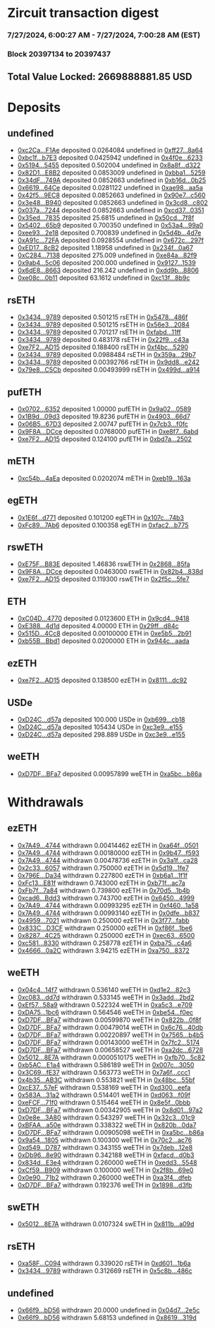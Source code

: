 # Zircuit transaction digest
### 7/27/2024, 6:00:27 AM - 7/27/2024, 7:00:28 AM (EST)
### Block 20397134 to 20397437

## Total Value Locked: 2669888881.85 USD

# Deposits
## undefined
- [0xc2Ca...F1Ae](https://etherscan.io/address/0xc2Ca3926bc1380bfd8b02Cf00C51f2E3dc96F1Ae) deposited 0.0264084 undefined in [0xff27...8a64](https://etherscan.io/tx/0xc2Ca3926bc1380bfd8b02Cf00C51f2E3dc96F1Ae)
- [0xbc1f...b7E3](https://etherscan.io/address/0xbc1fE228224DB95Db73503207fbd22f5823Cb7E3) deposited 0.0425942 undefined in [0x4f0e...6233](https://etherscan.io/tx/0xbc1fE228224DB95Db73503207fbd22f5823Cb7E3)
- [0x5194...5455](https://etherscan.io/address/0x51944cbd792D2Ef5a98Df97D0664483DBc315455) deposited 0.502004 undefined in [0x8a8f...d322](https://etherscan.io/tx/0x51944cbd792D2Ef5a98Df97D0664483DBc315455)
- [0x82D1...E8B2](https://etherscan.io/address/0x82D1791073BbC08792F8e4f7764d58A1fC6eE8B2) deposited 0.0853009 undefined in [0xbba1...5259](https://etherscan.io/tx/0x82D1791073BbC08792F8e4f7764d58A1fC6eE8B2)
- [0x34dF...749A](https://etherscan.io/address/0x34dFAa828419da08A205C194925c9DD25295749A) deposited 0.0852663 undefined in [0xb16d...0b25](https://etherscan.io/tx/0x34dFAa828419da08A205C194925c9DD25295749A)
- [0x6619...64Ce](https://etherscan.io/address/0x6619A756C443ffB00aB1b7306b89F47218D764Ce) deposited 0.0281122 undefined in [0xae98...aa5a](https://etherscan.io/tx/0x6619A756C443ffB00aB1b7306b89F47218D764Ce)
- [0x42f5...9EC8](https://etherscan.io/address/0x42f56c8Bf4555542258Ef705D808492432B09EC8) deposited 0.0852663 undefined in [0x90e7...c560](https://etherscan.io/tx/0x42f56c8Bf4555542258Ef705D808492432B09EC8)
- [0x3e48...B940](https://etherscan.io/address/0x3e4800cAE10F0176760CA70a0ce7792708AFB940) deposited 0.0852663 undefined in [0x3cd8...c802](https://etherscan.io/tx/0x3e4800cAE10F0176760CA70a0ce7792708AFB940)
- [0x037a...7244](https://etherscan.io/address/0x037aBFFe10CBF480C37ae14A78D3468eea697244) deposited 0.0852663 undefined in [0xcd37...0351](https://etherscan.io/tx/0x037aBFFe10CBF480C37ae14A78D3468eea697244)
- [0x35ed...7835](https://etherscan.io/address/0x35edBfA848244361002604B1a9FD6DaAe1727835) deposited 25.6815 undefined in [0x50cd...7f8f](https://etherscan.io/tx/0x35edBfA848244361002604B1a9FD6DaAe1727835)
- [0x5402...65b9](https://etherscan.io/address/0x540237dA7780625c9F1AF04FA2623acA22B065b9) deposited 0.700350 undefined in [0x53a4...99a0](https://etherscan.io/tx/0x540237dA7780625c9F1AF04FA2623acA22B065b9)
- [0xee93...2e18](https://etherscan.io/address/0xee9397B9bb0481b45957c9e71a0508bC453e2e18) deposited 0.700839 undefined in [0x5d4b...4d7e](https://etherscan.io/tx/0xee9397B9bb0481b45957c9e71a0508bC453e2e18)
- [0xA91c...72FA](https://etherscan.io/address/0xA91cdDe476b4E0690BA56033c6A8EE19818572FA) deposited 0.0928554 undefined in [0x672c...297f](https://etherscan.io/tx/0xA91cdDe476b4E0690BA56033c6A8EE19818572FA)
- [0xED17...8cB2](https://etherscan.io/address/0xED17C79fE8742f99fD2b788c92F298830F148cB2) deposited 1.18958 undefined in [0x234f...0a67](https://etherscan.io/tx/0xED17C79fE8742f99fD2b788c92F298830F148cB2)
- [0xC284...7138](https://etherscan.io/address/0xC284e0f620fC7000e3abF4225A120b29b86c7138) deposited 275.009 undefined in [0xe84a...82f9](https://etherscan.io/tx/0xC284e0f620fC7000e3abF4225A120b29b86c7138)
- [0x9ab4...5c06](https://etherscan.io/address/0x9ab4d11dD8c2101D6901249953Cb1CdCb05f5c06) deposited 200.000 undefined in [0x9127...1539](https://etherscan.io/tx/0x9ab4d11dD8c2101D6901249953Cb1CdCb05f5c06)
- [0x6dE8...8663](https://etherscan.io/address/0x6dE84a88FD48877C681b8B18A81dFC69A19D8663) deposited 216.242 undefined in [0xdd9b...8806](https://etherscan.io/tx/0x6dE84a88FD48877C681b8B18A81dFC69A19D8663)
- [0xe08c...0b11](https://etherscan.io/address/0xe08ce4B8632ba163798C5A43Fed9a0D8C3640b11) deposited 63.1612 undefined in [0xc13f...8b9c](https://etherscan.io/tx/0xe08ce4B8632ba163798C5A43Fed9a0D8C3640b11)
## rsETH
- [0x3434...9789](https://etherscan.io/address/0x34349c5569e7B846c3558961552D2202760A9789) deposited 0.501215 rsETH in [0x5478...486f](https://etherscan.io/tx/0x34349c5569e7B846c3558961552D2202760A9789)
- [0x3434...9789](https://etherscan.io/address/0x34349c5569e7B846c3558961552D2202760A9789) deposited 0.501215 rsETH in [0x56e3...2084](https://etherscan.io/tx/0x34349c5569e7B846c3558961552D2202760A9789)
- [0x3434...9789](https://etherscan.io/address/0x34349c5569e7B846c3558961552D2202760A9789) deposited 0.701217 rsETH in [0xfabd...11ff](https://etherscan.io/tx/0x34349c5569e7B846c3558961552D2202760A9789)
- [0x3434...9789](https://etherscan.io/address/0x34349c5569e7B846c3558961552D2202760A9789) deposited 0.483178 rsETH in [0x22f9...c43a](https://etherscan.io/tx/0x34349c5569e7B846c3558961552D2202760A9789)
- [0xe7F2...AD15](https://etherscan.io/address/0xe7F243c8883Ef05D23cea54083eb74c6dC37AD15) deposited 0.188400 rsETH in [0xf4bc...5290](https://etherscan.io/tx/0xe7F243c8883Ef05D23cea54083eb74c6dC37AD15)
- [0x3434...9789](https://etherscan.io/address/0x34349c5569e7B846c3558961552D2202760A9789) deposited 0.0988484 rsETH in [0x359a...29b7](https://etherscan.io/tx/0x34349c5569e7B846c3558961552D2202760A9789)
- [0x3434...9789](https://etherscan.io/address/0x34349c5569e7B846c3558961552D2202760A9789) deposited 0.00392766 rsETH in [0x9dd8...e242](https://etherscan.io/tx/0x34349c5569e7B846c3558961552D2202760A9789)
- [0x79e8...C5Cb](https://etherscan.io/address/0x79e8C06D1B7fF96d537E3dba5587218000c8C5Cb) deposited 0.00493999 rsETH in [0x499d...a914](https://etherscan.io/tx/0x79e8C06D1B7fF96d537E3dba5587218000c8C5Cb)
## pufETH
- [0x0702...6352](https://etherscan.io/address/0x0702be55341DB97EFf583D983e15C7E4A1b36352) deposited 1.00000 pufETH in [0x9a02...0589](https://etherscan.io/tx/0x0702be55341DB97EFf583D983e15C7E4A1b36352)
- [0x1B9d...09d3](https://etherscan.io/address/0x1B9d81e4BE4664FB4021c32c83AC366224C009d3) deposited 19.8236 pufETH in [0x4903...66d7](https://etherscan.io/tx/0x1B9d81e4BE4664FB4021c32c83AC366224C009d3)
- [0x06B5...67D3](https://etherscan.io/address/0x06B58a6711983515181262fd0D943f73FCB767D3) deposited 2.00747 pufETH in [0x7cb3...f0fc](https://etherscan.io/tx/0x06B58a6711983515181262fd0D943f73FCB767D3)
- [0x9F8A...DCce](https://etherscan.io/address/0x9F8Ac3553Aa69A117973DDc2F6ae398df6a6DCce) deposited 0.0768000 pufETH in [0xe8f7...6abd](https://etherscan.io/tx/0x9F8Ac3553Aa69A117973DDc2F6ae398df6a6DCce)
- [0xe7F2...AD15](https://etherscan.io/address/0xe7F243c8883Ef05D23cea54083eb74c6dC37AD15) deposited 0.124100 pufETH in [0xbd7a...2502](https://etherscan.io/tx/0xe7F243c8883Ef05D23cea54083eb74c6dC37AD15)
## mETH
- [0xc54b...4aEa](https://etherscan.io/address/0xc54b97800454ca7FC81a3716a7DB6962A40f4aEa) deposited 0.0202074 mETH in [0xeb19...163a](https://etherscan.io/tx/0xc54b97800454ca7FC81a3716a7DB6962A40f4aEa)
## egETH
- [0x1E6f...d771](https://etherscan.io/address/0x1E6f7515ac99D209E7B1E30339C36a354237d771) deposited 0.101200 egETH in [0x107c...74b3](https://etherscan.io/tx/0x1E6f7515ac99D209E7B1E30339C36a354237d771)
- [0xFc89...7Ab6](https://etherscan.io/address/0xFc895EA43e60FfF4b22D9275bAC9A4A0ad577Ab6) deposited 0.100358 egETH in [0xfac2...b775](https://etherscan.io/tx/0xFc895EA43e60FfF4b22D9275bAC9A4A0ad577Ab6)
## rswETH
- [0xE75F...B83E](https://etherscan.io/address/0xE75FE8BE89d97101d1d84878bb876a1E6B12B83E) deposited 1.46836 rswETH in [0x2868...85fa](https://etherscan.io/tx/0xE75FE8BE89d97101d1d84878bb876a1E6B12B83E)
- [0x9F8A...DCce](https://etherscan.io/address/0x9F8Ac3553Aa69A117973DDc2F6ae398df6a6DCce) deposited 0.0463000 rswETH in [0x82b4...838d](https://etherscan.io/tx/0x9F8Ac3553Aa69A117973DDc2F6ae398df6a6DCce)
- [0xe7F2...AD15](https://etherscan.io/address/0xe7F243c8883Ef05D23cea54083eb74c6dC37AD15) deposited 0.119300 rswETH in [0x2f5c...5fe7](https://etherscan.io/tx/0xe7F243c8883Ef05D23cea54083eb74c6dC37AD15)
## ETH
- [0xC04D...4770](https://etherscan.io/address/0xC04D4aB5C6C2D6407B7F09FA9FF3371513E24770) deposited 0.0123600 ETH in [0x9cd4...9418](https://etherscan.io/tx/0xC04D4aB5C6C2D6407B7F09FA9FF3371513E24770)
- [0xE388...4d1d](https://etherscan.io/address/0xE38837BDB470ceB95a14831715ACB74344b64d1d) deposited 4.00000 ETH in [0x29ff...d84c](https://etherscan.io/tx/0xE38837BDB470ceB95a14831715ACB74344b64d1d)
- [0x515D...4Cc8](https://etherscan.io/address/0x515Db504a41Ee6bbC3aF0bD7aDaD6b5eb8604Cc8) deposited 0.00100000 ETH in [0xe5b5...2b91](https://etherscan.io/tx/0x515Db504a41Ee6bbC3aF0bD7aDaD6b5eb8604Cc8)
- [0xb55B...Bbd1](https://etherscan.io/address/0xb55BCAaC2FeE25a36473C2cd448353Ec9b9DBbd1) deposited 0.0200000 ETH in [0x944c...aada](https://etherscan.io/tx/0xb55BCAaC2FeE25a36473C2cd448353Ec9b9DBbd1)
## ezETH
- [0xe7F2...AD15](https://etherscan.io/address/0xe7F243c8883Ef05D23cea54083eb74c6dC37AD15) deposited 0.138500 ezETH in [0x8111...dc92](https://etherscan.io/tx/0xe7F243c8883Ef05D23cea54083eb74c6dC37AD15)
## USDe
- [0xD24C...d57a](https://etherscan.io/address/0xD24Cfe2d0fa81369ca6291c28ac5426e16B6d57a) deposited 100.000 USDe in [0xb699...cb18](https://etherscan.io/tx/0xD24Cfe2d0fa81369ca6291c28ac5426e16B6d57a)
- [0xD24C...d57a](https://etherscan.io/address/0xD24Cfe2d0fa81369ca6291c28ac5426e16B6d57a) deposited 105434 USDe in [0xc3e9...e155](https://etherscan.io/tx/0xD24Cfe2d0fa81369ca6291c28ac5426e16B6d57a)
- [0xD24C...d57a](https://etherscan.io/address/0xD24Cfe2d0fa81369ca6291c28ac5426e16B6d57a) deposited 298.889 USDe in [0xc3e9...e155](https://etherscan.io/tx/0xD24Cfe2d0fa81369ca6291c28ac5426e16B6d57a)
## weETH
- [0xD7DF...BFa7](https://etherscan.io/address/0xD7DF7E085214743530afF339aFC420c7c720BFa7) deposited 0.00957899 weETH in [0xa5bc...b86a](https://etherscan.io/tx/0xD7DF7E085214743530afF339aFC420c7c720BFa7)
# Withdrawals
## ezETH
- [0x7A49...4744](https://etherscan.io/address/0x7A493Be5c2ce014cD049Bf178a1ac0Db1B434744) withdrawn 0.00414462 ezETH in [0xa64f...0501](https://etherscan.io/tx/0x7A493Be5c2ce014cD049Bf178a1ac0Db1B434744)
- [0x7A49...4744](https://etherscan.io/address/0x7A493Be5c2ce014cD049Bf178a1ac0Db1B434744) withdrawn 0.00180000 ezETH in [0x9b47...f593](https://etherscan.io/tx/0x7A493Be5c2ce014cD049Bf178a1ac0Db1B434744)
- [0x7A49...4744](https://etherscan.io/address/0x7A493Be5c2ce014cD049Bf178a1ac0Db1B434744) withdrawn 0.00478736 ezETH in [0x3a1f...ca28](https://etherscan.io/tx/0x7A493Be5c2ce014cD049Bf178a1ac0Db1B434744)
- [0x2c33...6057](https://etherscan.io/address/0x2c33C1A815C81857cFD1e957F9fF5f32bDbB6057) withdrawn 0.750000 ezETH in [0x5d19...1fe7](https://etherscan.io/tx/0x2c33C1A815C81857cFD1e957F9fF5f32bDbB6057)
- [0x796E...Da34](https://etherscan.io/address/0x796E71115d1360998f6eaFd014B206AB81f6Da34) withdrawn 0.227800 ezETH in [0xb6a1...1f1f](https://etherscan.io/tx/0x796E71115d1360998f6eaFd014B206AB81f6Da34)
- [0xFc13...E81f](https://etherscan.io/address/0xFc134dfbc5Ef45c4f897ed980F45b51d41D1E81f) withdrawn 0.743000 ezETH in [0xb71f...ac7a](https://etherscan.io/tx/0xFc134dfbc5Ef45c4f897ed980F45b51d41D1E81f)
- [0xFb7f...7a84](https://etherscan.io/address/0xFb7f9Bc1CC67Dc905Ea5AB5918EC0b5145177a84) withdrawn 0.739800 ezETH in [0x70d5...1b4b](https://etherscan.io/tx/0xFb7f9Bc1CC67Dc905Ea5AB5918EC0b5145177a84)
- [0xcad6...Bdd3](https://etherscan.io/address/0xcad63e244b8D9b5BAD494856Fe15b6975886Bdd3) withdrawn 0.743700 ezETH in [0x6450...4999](https://etherscan.io/tx/0xcad63e244b8D9b5BAD494856Fe15b6975886Bdd3)
- [0x7A49...4744](https://etherscan.io/address/0x7A493Be5c2ce014cD049Bf178a1ac0Db1B434744) withdrawn 0.00993295 ezETH in [0xf460...1a58](https://etherscan.io/tx/0x7A493Be5c2ce014cD049Bf178a1ac0Db1B434744)
- [0x7A49...4744](https://etherscan.io/address/0x7A493Be5c2ce014cD049Bf178a1ac0Db1B434744) withdrawn 0.00993140 ezETH in [0x0dfe...b837](https://etherscan.io/tx/0x7A493Be5c2ce014cD049Bf178a1ac0Db1B434744)
- [0x4959...7021](https://etherscan.io/address/0x4959e9d7f9A66B41BE6F0b6945a5cBA55C097021) withdrawn 0.250000 ezETH in [0x3f77...fabb](https://etherscan.io/tx/0x4959e9d7f9A66B41BE6F0b6945a5cBA55C097021)
- [0x833C...D3CF](https://etherscan.io/address/0x833C0D647cD46e63b24D0e6269713f443372D3CF) withdrawn 0.250000 ezETH in [0xf86f...1be6](https://etherscan.io/tx/0x833C0D647cD46e63b24D0e6269713f443372D3CF)
- [0x8287...4C25](https://etherscan.io/address/0x8287cAc60a40594138F00749DCfFf26890244C25) withdrawn 0.250000 ezETH in [0xec63...6500](https://etherscan.io/tx/0x8287cAc60a40594138F00749DCfFf26890244C25)
- [0xc581...8330](https://etherscan.io/address/0xc581a5b7C4A4aD9b5Cfd1652D03Ec7aEBD6d8330) withdrawn 0.258778 ezETH in [0xba75...c4a6](https://etherscan.io/tx/0xc581a5b7C4A4aD9b5Cfd1652D03Ec7aEBD6d8330)
- [0x4666...0a2C](https://etherscan.io/address/0x46663405B5DCbD0e1BE154815856F8a7F8260a2C) withdrawn 3.94215 ezETH in [0xa750...8372](https://etherscan.io/tx/0x46663405B5DCbD0e1BE154815856F8a7F8260a2C)
## weETH
- [0x04c4...14f7](https://etherscan.io/address/0x04c4C773d5ece82430a67EEE168862Fd8be814f7) withdrawn 0.536140 weETH in [0xd1e2...82c3](https://etherscan.io/tx/0x04c4C773d5ece82430a67EEE168862Fd8be814f7)
- [0xc083...dd7d](https://etherscan.io/address/0xc083e201499625a212cCf0cf698ffb13045ddd7d) withdrawn 0.533145 weETH in [0x3add...2bd2](https://etherscan.io/tx/0xc083e201499625a212cCf0cf698ffb13045ddd7d)
- [0xEf57...58a9](https://etherscan.io/address/0xEf57Cd82E108498b80dEd35b65eDc738FDd958a9) withdrawn 0.522324 weETH in [0xa5c3...e709](https://etherscan.io/tx/0xEf57Cd82E108498b80dEd35b65eDc738FDd958a9)
- [0xDA75...1bc6](https://etherscan.io/address/0xDA75638e6BFcfDF88496223079F115D12D7E1bc6) withdrawn 0.564546 weETH in [0xbe54...f0ec](https://etherscan.io/tx/0xDA75638e6BFcfDF88496223079F115D12D7E1bc6)
- [0xD7DF...BFa7](https://etherscan.io/address/0xD7DF7E085214743530afF339aFC420c7c720BFa7) withdrawn 0.00599870 weETH in [0x822b...0f8f](https://etherscan.io/tx/0xD7DF7E085214743530afF339aFC420c7c720BFa7)
- [0xD7DF...BFa7](https://etherscan.io/address/0xD7DF7E085214743530afF339aFC420c7c720BFa7) withdrawn 0.00479014 weETH in [0x6c76...40db](https://etherscan.io/tx/0xD7DF7E085214743530afF339aFC420c7c720BFa7)
- [0xD7DF...BFa7](https://etherscan.io/address/0xD7DF7E085214743530afF339aFC420c7c720BFa7) withdrawn 0.00220897 weETH in [0x7565...b4b5](https://etherscan.io/tx/0xD7DF7E085214743530afF339aFC420c7c720BFa7)
- [0xD7DF...BFa7](https://etherscan.io/address/0xD7DF7E085214743530afF339aFC420c7c720BFa7) withdrawn 0.00143000 weETH in [0x7fc2...5174](https://etherscan.io/tx/0xD7DF7E085214743530afF339aFC420c7c720BFa7)
- [0xD7DF...BFa7](https://etherscan.io/address/0xD7DF7E085214743530afF339aFC420c7c720BFa7) withdrawn 0.00658527 weETH in [0xa2dc...6728](https://etherscan.io/tx/0xD7DF7E085214743530afF339aFC420c7c720BFa7)
- [0x5012...8E7A](https://etherscan.io/address/0x501284716fe3a3D2e3d60AF7334d5de670Db8E7A) withdrawn 0.0000510175 weETH in [0xfb70...5c82](https://etherscan.io/tx/0x501284716fe3a3D2e3d60AF7334d5de670Db8E7A)
- [0xb5AC...E1a4](https://etherscan.io/address/0xb5AC51D4aA9131F540d9806A3Cd54a6ddEcFE1a4) withdrawn 0.586189 weETH in [0x007c...3050](https://etherscan.io/tx/0xb5AC51D4aA9131F540d9806A3Cd54a6ddEcFE1a4)
- [0x3C69...fE37](https://etherscan.io/address/0x3C69c7d56a5dB1B22A7cAa50937C724CbDc9fE37) withdrawn 0.563773 weETH in [0x7a6f...ccc1](https://etherscan.io/tx/0x3C69c7d56a5dB1B22A7cAa50937C724CbDc9fE37)
- [0x4b35...AB3C](https://etherscan.io/address/0x4b3559E4DD57fEec0c9b33fE9a0DE4DC5F33AB3C) withdrawn 0.553821 weETH in [0x48bc...55bf](https://etherscan.io/tx/0x4b3559E4DD57fEec0c9b33fE9a0DE4DC5F33AB3C)
- [0xcE37...57eF](https://etherscan.io/address/0xcE371e31b61A0813B99B52C2668441561e3857eF) withdrawn 0.538169 weETH in [0xd300...eefa](https://etherscan.io/tx/0xcE371e31b61A0813B99B52C2668441561e3857eF)
- [0x583A...31a2](https://etherscan.io/address/0x583A5181Af407f603c7Df9D483C2481E4bb431a2) withdrawn 0.514401 weETH in [0xd063...f09f](https://etherscan.io/tx/0x583A5181Af407f603c7Df9D483C2481E4bb431a2)
- [0xeFCF...71f0](https://etherscan.io/address/0xeFCF8e3C589CD021bec18a6F2CF2A70A8de171f0) withdrawn 0.515464 weETH in [0x8e5f...0bbb](https://etherscan.io/tx/0xeFCF8e3C589CD021bec18a6F2CF2A70A8de171f0)
- [0xD7DF...BFa7](https://etherscan.io/address/0xD7DF7E085214743530afF339aFC420c7c720BFa7) withdrawn 0.00342905 weETH in [0x8d01...97a2](https://etherscan.io/tx/0xD7DF7E085214743530afF339aFC420c7c720BFa7)
- [0x0e8e...3A80](https://etherscan.io/address/0x0e8efDcf99e3EA823f1C6C3f20bBafb9d0F63A80) withdrawn 0.543297 weETH in [0x32c3...01c9](https://etherscan.io/tx/0x0e8efDcf99e3EA823f1C6C3f20bBafb9d0F63A80)
- [0xBFAA...a50e](https://etherscan.io/address/0xBFAA41e9d61d4A835F12CF7a7120907ce386a50e) withdrawn 0.338322 weETH in [0x820b...0da7](https://etherscan.io/tx/0xBFAA41e9d61d4A835F12CF7a7120907ce386a50e)
- [0xD7DF...BFa7](https://etherscan.io/address/0xD7DF7E085214743530afF339aFC420c7c720BFa7) withdrawn 0.00905098 weETH in [0xa5bc...b86a](https://etherscan.io/tx/0xD7DF7E085214743530afF339aFC420c7c720BFa7)
- [0x9a54...1805](https://etherscan.io/address/0x9a540469268B3D181FcE89F8d39ce44273571805) withdrawn 0.100300 weETH in [0x70c2...ac76](https://etherscan.io/tx/0x9a540469268B3D181FcE89F8d39ce44273571805)
- [0xd549...D787](https://etherscan.io/address/0xd549CA94Cb5F226C25b8C422616B1B938025D787) withdrawn 0.343155 weETH in [0x7deb...12e8](https://etherscan.io/tx/0xd549CA94Cb5F226C25b8C422616B1B938025D787)
- [0xDb96...8e90](https://etherscan.io/address/0xDb9622FAa0C7752B7B9B37f3B4Cbf08068e78e90) withdrawn 0.342188 weETH in [0xfacd...d0b3](https://etherscan.io/tx/0xDb9622FAa0C7752B7B9B37f3B4Cbf08068e78e90)
- [0x834d...E3e4](https://etherscan.io/address/0x834d04632620F35971642Fd0FF874ab8d971E3e4) withdrawn 0.260000 weETH in [0xedd3...5548](https://etherscan.io/tx/0x834d04632620F35971642Fd0FF874ab8d971E3e4)
- [0xCf59...B909](https://etherscan.io/address/0xCf591C7AA9a6FFBf4378F3cd916B0a4a19EbB909) withdrawn 0.100000 weETH in [0x2f8b...69e0](https://etherscan.io/tx/0xCf591C7AA9a6FFBf4378F3cd916B0a4a19EbB909)
- [0x0e90...71b2](https://etherscan.io/address/0x0e901F3C5157f4f735d1199Aa83dCf44D3fE71b2) withdrawn 0.260000 weETH in [0xa3f4...dfeb](https://etherscan.io/tx/0x0e901F3C5157f4f735d1199Aa83dCf44D3fE71b2)
- [0xD7DF...BFa7](https://etherscan.io/address/0xD7DF7E085214743530afF339aFC420c7c720BFa7) withdrawn 0.192376 weETH in [0x1898...d3fb](https://etherscan.io/tx/0xD7DF7E085214743530afF339aFC420c7c720BFa7)
## swETH
- [0x5012...8E7A](https://etherscan.io/address/0x501284716fe3a3D2e3d60AF7334d5de670Db8E7A) withdrawn 0.0107324 swETH in [0x811b...a09d](https://etherscan.io/tx/0x501284716fe3a3D2e3d60AF7334d5de670Db8E7A)
## rsETH
- [0xa58F...C094](https://etherscan.io/address/0xa58F7bCdA9A294707cBF610Be703e8abf0C6C094) withdrawn 0.339020 rsETH in [0xd601...1b6a](https://etherscan.io/tx/0xa58F7bCdA9A294707cBF610Be703e8abf0C6C094)
- [0x3434...9789](https://etherscan.io/address/0x34349c5569e7B846c3558961552D2202760A9789) withdrawn 0.312669 rsETH in [0x5c8b...486c](https://etherscan.io/tx/0x34349c5569e7B846c3558961552D2202760A9789)
## undefined
- [0x66f9...bD56](https://etherscan.io/address/0x66f9A6775dBA0b65c888C14c9FE52f8C4B74bD56) withdrawn 20.0000 undefined in [0x04d7...2e5c](https://etherscan.io/tx/0x66f9A6775dBA0b65c888C14c9FE52f8C4B74bD56)
- [0x66f9...bD56](https://etherscan.io/address/0x66f9A6775dBA0b65c888C14c9FE52f8C4B74bD56) withdrawn 5.68153 undefined in [0x8619...319d](https://etherscan.io/tx/0x66f9A6775dBA0b65c888C14c9FE52f8C4B74bD56)
